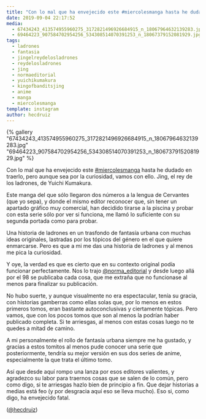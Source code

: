 ```yaml
---
title: "Con lo mal que ha envejecido este #miercolesmanga hasta he dudado en traerlo, pero aunque sea por la curiosidad, vamos con ello. Jing, el rey de los ladrones, de Yuichi Kumakura"
date: 2019-09-04 22:17:52
media: 
  - 67434243_413574955960275_3172821496926684915_n_18067964632139283.jpg
  - 69464223_907584702954256_534308514070391253_n_18067379152081929.jpg
tags: 
  - ladrones
  - fantasia
  - jingelreydelosladrones
  - reydelosladrones
  - jing
  - normaeditorial
  - yuichikumakura
  - kingofbanditsjing
  - anime
  - manga
  - miercolesmanga
template: instagram
author: hecdruiz
---
```


{% gallery "67434243_413574955960275_3172821496926684915_n_18067964632139283.jpg" "69464223_907584702954256_534308514070391253_n_18067379152081929.jpg" %}

Con lo mal que ha envejecido este [#miercolesmanga](/etiquetas/miercolesmanga) hasta he dudado en traerlo, pero aunque sea por la curiosidad, vamos con ello. Jing, el rey de los ladrones, de Yuichi Kumakura.

Este manga del que sólo llegaron dos números a la lengua de Cervantes (que yo sepa), y donde el mismo editor reconocer que, sin tener un apartado gráfico muy comercial, han decidido tirarse a la piscina y probar con esta serie sólo por ver si funciona, me llamó lo suficiente con su segunda portada como para probar.

Una historia de ladrones en un trasfondo de fantasía urbana con muchas ideas originales, lastradas por los tópicos del género en el que quiere enmarcarse. Pero es que a mi me das una historia de ladrones y al menos me pica la curiosidad.

Y oye, la verdad es que es cierto que en su contexto original podía funcionar perfectamente. Nos lo trajo [@norma_editorial](https://instagram.com/norma_editorial) y desde luego allá por el 98 se publicaba cada cosa, que me extraña que no funcionase al menos para finalizar su publicación.

No hubo suerte, y aunque visualmente no era espectacular, tenía su gracia, con historias gamberras como ellas solas que, por lo menos en estos primeros tomos, eran bastante autoconclusivas y ciertamente tópicas. Pero vamos, que con los pocos tomos que son al menos la podrían haber publicado completa. Si te arriesgas, al menos con estas cosas luego no te quedes a mitad de camino.

A mi personalmente el rollo de fantasía urbana siempre me ha gustado, y gracias a estos tomitos al menos pude conocer una serie que posteriormente, tendría su mejor versión en sus dos series de anime, especialmente la que trata el último tomo.

Así que desde aquí rompo una lanza por esos editores valientes, y agradezco su labor para traernos cosas que se salen de lo común, pero como digo, si te arriesgas hazlo bien de principio a fin. Que dejar historias a medias está feo (y por desgracia aquí eso se lleva mucho). Eso si, como digo, ha envejecido fatal.

([@hecdruiz](https://instagram.com/hecdruiz))
